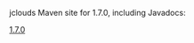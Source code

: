 jclouds Maven site for 1.7.0, including Javadocs:

[1.7.0](http://demobox.github.io/jclouds-maven-site-1.7.0/1.7.0/jclouds/)